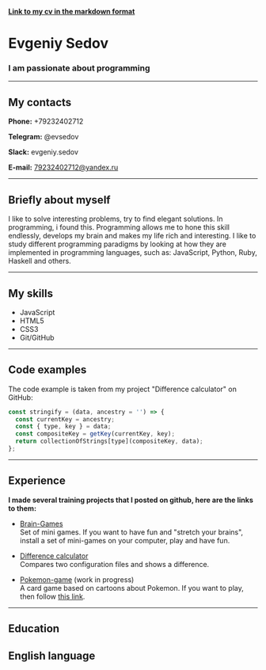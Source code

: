 **[Link to my cv in the markdown format](https://EvSedov.github.io/rsschool-cv/cv)**

# Evgeniy Sedov

### I am passionate about programming

---

## My contacts

**Phone:** +79232402712

**Telegram:** @evsedov

**Slack:** evgeniy.sedov

**E-mail:** 79232402712@yandex.ru

---

## Briefly about myself

I like to solve interesting problems, try to find elegant solutions. In programming, i found this. Programming allows me to hone this skill endlessly, develops my brain and makes my life rich and interesting. I like to study different programming paradigms by looking at how they are implemented in programming languages, such as: JavaScript, Python, Ruby, Haskell and others.

---

## My skills

- JavaScript
- HTML5
- CSS3
- Git/GitHub

---

## Code examples

The code example is taken from my project "Difference calculator" on GitHub:

```JavaScript
const stringify = (data, ancestry = '') => {
  const currentKey = ancestry;
  const { type, key } = data;
  const compositeKey = getKey(currentKey, key);
  return collectionOfStrings[type](compositeKey, data);
};
```

---

## Experience

**I made several training projects that I posted on github, here are the links to them:**

- [Brain-Games](https://github.com/EvSedov/brain-games)  
  Set of mini games. If you want to have fun and "stretch your brains", install a set of mini-games on your computer, play and have fun.

- [Difference calculator](https://github.com/EvSedov/frontend-project-lvl2)  
  Compares two configuration files and shows a difference.

- [Pokemon-game](https://github.com/EvSedov/pokemon-game) (work in progress)  
  A card game based on cartoons about Pokemon. If you want to play, then follow [this link](https://evs-pokemon-game.netlify.app/).

---

## Education

## English language
